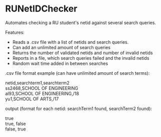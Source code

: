 # RUNetIDChecker
Automates checking a RU student's netid against several search queries.  

Features:  
* Reads a .csv file with a list of netids and search queries.
* Can add an unlimited amount of search queries
* Returns the number of validated netids and number of invalid netids
* Reports in a file, which search queries failed and the invalid netids
* Random wait time added in between searches  



.csv file format example (can have unlimited amount of search terms):

netid,searchterm1,searchterm2  
ss2468,SCHOOL OF ENGINEERING  
al93,SCHOOL OF ENGINEERING,/18  
yu1,SCHOOL OF ARTS,/17  
  
output (format for each netid: searchTerm1 found, searchTerm2 found):  
  
true  
true, false  
false, true  



